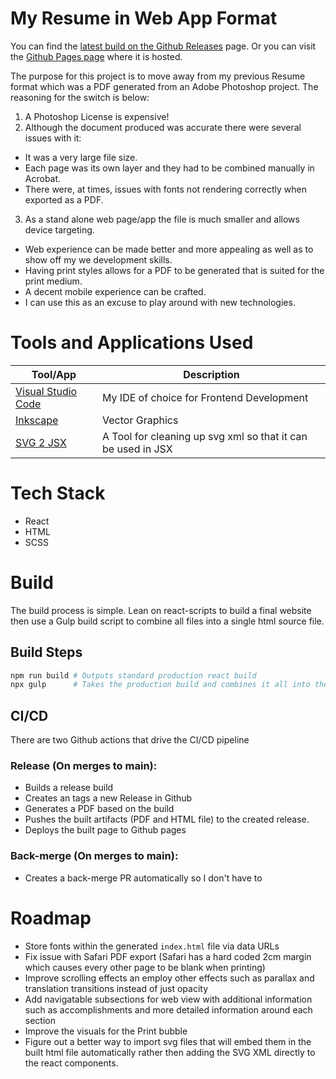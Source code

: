 # My Resume in Web App Format

You can find the [latest build on the Github Releases](https://github.com/bbertrim/resume/releases/latest) page. Or you can visit the [Github Pages page](https://bbertrim.github.io/resume) where it is hosted.

The purpose for this project is to move away from my previous Resume format which was a PDF generated from an Adobe Photoshop project. The reasoning for the switch is below:

1. A Photoshop License is expensive!
2. Although the document produced was accurate there were several issues with it:
  - It was a very large file size.
  - Each page was its own layer and they had to be combined manually in Acrobat.
  - There were, at times, issues with fonts not rendering correctly when exported as a PDF.
3. As a stand alone web page/app the file is much smaller and allows device targeting.
  - Web experience can be made better and more appealing as well as to show off my we development skills.
  - Having print styles allows for a PDF to be generated that is suited for the print medium.
  - A decent mobile experience can be crafted.
  - I can use this as an excuse to play around with new technologies.

# Tools and Applications Used

| Tool/App | Description |
| ---- | ----------- |
| [Visual Studio Code](https://code.visualstudio.com/) | My IDE of choice for Frontend Development |
| [Inkscape](https://inkscape.org/) | Vector Graphics |
| [SVG 2 JSX](https://svg2jsx.com/) | A Tool for cleaning up svg xml so that it can be used in JSX |

# Tech Stack

- React
- HTML
- SCSS

# Build

The build process is simple. Lean on react-scripts to build a final website then use a Gulp build script to combine all files into a single html source file.

## Build Steps

```bash
npm run build # Outputs standard production react build
npx gulp      # Takes the production build and combines it all into the index.html file
```

## CI/CD

There are two Github actions that drive the CI/CD pipeline

### Release (On merges to main):

- Builds a release build
- Creates an tags a new Release in Github
- Generates a PDF based on the build
- Pushes the built artifacts (PDF and HTML file) to the created release.
- Deploys the built page to Github pages

### Back-merge (On merges to main):

- Creates a back-merge PR automatically so I don't have to

# Roadmap

- Store fonts within the generated `index.html` file via data URLs
- Fix issue with Safari PDF export (Safari has a hard coded 2cm margin which causes every other page to be blank when printing)
- Improve scrolling effects an employ other effects such as parallax and translation transitions instead of just opacity
- Add navigatable subsections for web view with additional information such as accomplishments and more detailed information around each section
- Improve the visuals for the Print bubble
- Figure out a better way to import svg files that will embed them in the built html file automatically rather then adding the SVG XML directly to the react components.
